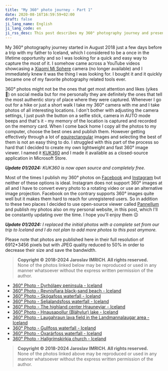```yaml
---
title: "My 360° photo journey - Part 1"
date: 2020-08-16T16:59:59+02:00
draft: false
ji_lang_name: English
ji_lang_code: en
ji_rss_desc: This post describes my 360° photography journey and presents some of my 360° photos.
---
```


My 360° photography journey started in August 2018 just a few days before a trip with my father to Iceland, which I considered to be a once in the lifetime opportunity and so I was looking for a quick and easy way to capture the most of it. 
I somehow came across a YouTube videos showcasing a [Xiaomi Mi Sphere][1] camera (no longer available) and I immediately knew it was the thing I was looking for. 
I bought it and it quickly became one of my favorite photography related tools ever.

360° photos might not be the ones that get most attention and likes (yikes 😬) on social media but for me personally they are definitely the ones that tell the most authentic story of place where they were captured. 
Whenever I go out for a hike or just a short walk I take my 360° camera with me and I take photos of all interesting locations. 
I don't bother with adjusting the camera settings, I just push the button on a selfie stick, camera in AUTO mode beeps and that's it - my memory of the location is captured and recorded on the memory card. 
When I come back home I copy all the photos to my computer, choose the best ones and publish them. 
However getting effectively through a lot of [equirectangular][2] images and selecting the best of them is not an easy thing to do. 
I struggled with this part of the process so hard that I decided to create my own lightweight and fast 360° image viewer. 
I named it [KUK360][3] and I made it available as a closed-source application in Microsoft Store.

_**Update 01/2024:** KUK360 is now open source and completely free._

Most of the times I publish my 360° photos on [Facebook][5] and [Instagram][6] but neither of these options is ideal. 
Instagram does not support 360° images at all and I have to convert every photo to a rotating video or use an alternative image projection. 
Facebook on the contrary supports 360° images quite well but it makes them hard to reach for unregistered users. 
So in addition to these two places I decided to use open-source viewer called [Pannellum][7] and publish my photos also on my personal website, in this post, which I'll be constantly updating over the time. I hope you'll enjoy them 😉

_**Update 01/2024:** I replaced the initial photos with a complete set from our trip to Iceland and I do not plan to add more photos to this post anymore._

Please note that photos are published here in their full resolution of 6912*3456 pixels but with JPEG quality reduced to 50% in order to decrease their size and save the bandwidth.

> **Copyright &copy; 2018-2024 Jaroslav IMRICH. All rights reserved.**  
> None of the photos linked below may be reproduced or used in any manner whatsoever without the express written permission of the author.

- [360° Photo - Dyrhólaey peninsula - Iceland](pannellum.htm#autoLoad=true&panorama=IMG_20180809_131427_Dyrholaey.jpg)  
- [360° Photo - Reynisfjara black-sand beach - Iceland](pannellum.htm#autoLoad=true&panorama=IMG_20180809_141454_Reynisfjara.jpg)  
- [360° Photo - Skógafoss waterfall - Iceland](pannellum.htm#autoLoad=true&panorama=IMG_20180809_183920_Skogafoss.jpg)  
- [360° Photo - Seljalandsfoss waterfall - Iceland](pannellum.htm#autoLoad=true&panorama=IMG_20180809_194519_Seljalandsfoss.jpg)  
- [360° Photo - The highland center Hrauneyjar - Iceland](pannellum.htm#autoLoad=true&panorama=IMG_20180811_094101_Hrauneyjar.jpg)  
- [360° Photo - Hnausapollur (Bláhylur) lake - Iceland](pannellum.htm#autoLoad=true&panorama=IMG_20180811_111555_Blahylur.jpg)  
- [360° Photo - Laugahraun lava field in the Landmannalaugar area - Iceland](pannellum.htm#autoLoad=true&panorama=IMG_20180811_141328_Landmannalaugar.jpg)  
- [360° Photo - Gullfoss waterfall - Iceland](pannellum.htm#autoLoad=true&panorama=IMG_20180812_110854_Gullfoss.jpg)  
- [360° Photo - Öxarárfoss waterfall - Iceland](pannellum.htm#autoLoad=true&panorama=IMG_20180812_151049_Oxararfoss.jpg)  
- [360° Photo - Hallgrímskirkja church - Iceland](pannellum.htm#autoLoad=true&panorama=IMG_20180813_150536_Hallgrimskirkja.jpg)  

> **Copyright &copy; 2018-2024 Jaroslav IMRICH. All rights reserved.**  
> None of the photos linked above may be reproduced or used in any manner whatsoever without the express written permission of the author.

[1]: https://web.archive.org/web/20220706192732/https://www.mi.com/us/mi-sphere-camera-kit
[2]: https://en.wikipedia.org/wiki/Equirectangular_projection
[3]: https://www.kuk360.com/
[4]: https://www.microsoft.com/en-us/p/kuk360/9nl0dh6zp7jv
[5]: https://www.facebook.com/jimrich.sk
[6]: https://www.instagram.com/jaroslav.imrich/
[7]: https://pannellum.org/
